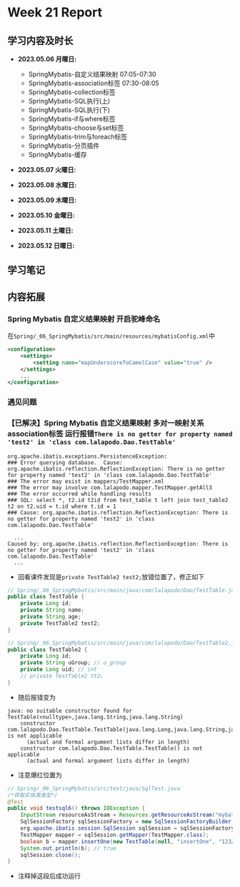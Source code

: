 # Week 21 Report

## 学习内容及时长

* **2023.05.06 月曜日:** 
  * SpringMybatis-自定义结果映射 07:05-07:30
  * SpringMybatis-association标签 07:30-08:05
  * SpringMybatis-collection标签 
  * SpringMybatis-SQL执行(上) 
  * SpringMybatis-SQL执行(下) 
  * SpringMybatis-if与where标签 
  * SpringMybatis-choose与set标签 
  * SpringMybatis-trim与foreach标签 
  * SpringMybatis-分页插件 
  * SpringMybatis-缓存 

* **2023.05.07 火曜日:** 

* **2023.05.08 水曜日:** 

* **2023.05.09 木曜日:** 

* **2023.05.10 金曜日:** 

* **2023.05.11 土曜日:** 

* **2023.05.12 日曜日:** 

## 学习笔记


## 内容拓展

### Spring Mybatis 自定义结果映射 开启驼峰命名
在`Spring/_06_SpringMybatis/src/main/resources/mybatisConfig.xml`中
```xml
<configuration>
    <settings>
        <setting name="mapUnderscoreToCamelCase" value="true" />
    </settings>
    ...
</configuration>
```

### 遇见问题

### 【已解决】Spring Mybatis 自定义结果映射 多对一映射关系 association标签 运行报错`There is no getter for property named 'test2' in 'class com.lalapodo.Dao.TestTable'`
```
org.apache.ibatis.exceptions.PersistenceException: 
### Error querying database.  Cause: org.apache.ibatis.reflection.ReflectionException: There is no getter for property named 'test2' in 'class com.lalapodo.Dao.TestTable'
### The error may exist in mappers/TestMapper.xml
### The error may involve com.lalapodo.mapper.TestMapper.getAll3
### The error occurred while handling results
### SQL: select *, t2.id t2id from test_table t left join test_table2 t2 on t2.uid = t.id where t.id = 1
### Cause: org.apache.ibatis.reflection.ReflectionException: There is no getter for property named 'test2' in 'class com.lalapodo.Dao.TestTable'

  ...
Caused by: org.apache.ibatis.reflection.ReflectionException: There is no getter for property named 'test2' in 'class com.lalapodo.Dao.TestTable'
  ...
```
* 回看课件发现是`private TestTable2 test2;`放错位置了，修正如下
```java
// Spring/_06_SpringMybatis/src/main/java/com/lalapodo/Dao/TestTable.java
public class TestTable {
    private Long id;
    private String name;
    private String age;
    private TestTable2 test2;
}
```
```java
// Spring/_06_SpringMybatis/src/main/java/com/lalapodo/Dao/TestTable2.java
public class TestTable2 {
    private Long id;
    private String uGroup; // u_group
    private Long uid; // int
    // private TestTable2 tt2;
}
```
* 随后报错变为
```
java: no suitable constructor found for TestTable(<nulltype>,java.lang.String,java.lang.String)
    constructor com.lalapodo.Dao.TestTable.TestTable(java.lang.Long,java.lang.String,java.lang.String,com.lalapodo.Dao.TestTable2) is not applicable
      (actual and formal argument lists differ in length)
    constructor com.lalapodo.Dao.TestTable.TestTable() is not applicable
      (actual and formal argument lists differ in length)
```
* 注意爆红位置为
```java
// Spring/_06_SpringMybatis/src/test/java/SqlTest.java
/*获取实体类类型*/
@Test
public void testsql6() throws IOException {
    InputStream resourceAsStream = Resources.getResourceAsStream("mybatisConfig.xml");
    SqlSessionFactory sqlSessionFactory = new SqlSessionFactoryBuilder().build(resourceAsStream);
    org.apache.ibatis.session.SqlSession sqlSession = sqlSessionFactory.openSession(true);
    TestMapper mapper = sqlSession.getMapper(TestMapper.class);
    boolean b = mapper.insertOne(new TestTable(null, "insertOne", "12321")); // 爆红
    System.out.println(b); // true
    sqlSession.close();
}
```
* 注释掉这段后成功运行